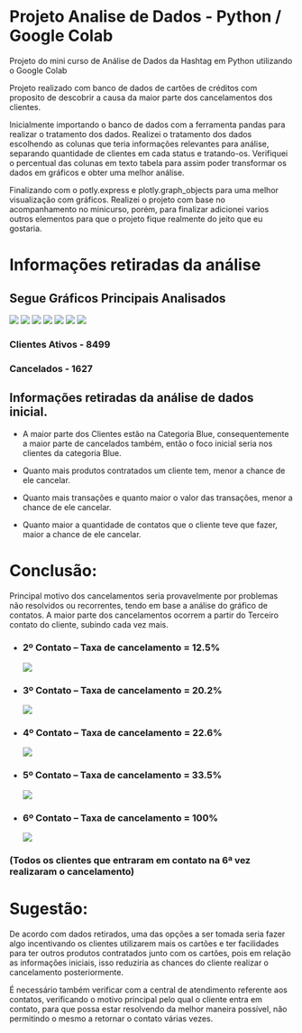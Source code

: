 # Projeto Analise de Dados - Python / Google Colab

Projeto do mini curso de Análise de Dados da Hashtag em Python utilizando o Google Colab

Projeto realizado com banco de dados de cartões de créditos com
proposito de descobrir a causa da maior parte dos cancelamentos dos clientes.

Inicialmente importando o banco de dados com a ferramenta pandas para realizar o tratamento
dos dados.
Realizei o tratamento dos dados escolhendo as colunas que teria informações relevantes para análise, separando quantidade de clientes em cada status e tratando-os.
Verifiquei o percentual das colunas em texto tabela para assim poder transformar os dados em gráficos e obter uma melhor análise.

Finalizando com o potly.express e plotly.graph_objects para uma melhor visualização com gráficos.
Realizei o projeto com base no acompanhamento no minicurso, porém, para finalizar adicionei varios outros elementos
para que o projeto fique realmente do jeito que eu gostaria.

# Informações retiradas da análise

## Segue Gráficos Principais Analisados

<img src="/img/Ativos e Cancelados.png">

<img src="/img/Categoria do Cartão.png">

<img src="/img/Contato.png">

<img src="/img/Limite Consumido.png">

<img src="/img/Produtos Contratados.png">

<img src="/img/Qtd de Transações.png">

<img src="/img/Valor de Transações.png">

### Clientes Ativos - 8499

### Cancelados - 1627

## Informações retiradas da análise de dados inicial.

- A maior parte dos Clientes estão na Categoria Blue, consequentemente a
maior parte de cancelados também, então o foco inicial seria nos clientes da
categoria Blue.

- Quanto mais produtos contratados um cliente tem, menor a
chance de ele cancelar.

- Quanto mais transações e quanto maior o valor das transações, menor
a chance de ele cancelar.

- Quanto maior a quantidade de contatos que o cliente teve que fazer,
maior a chance de ele cancelar.

# Conclusão:

Principal motivo dos cancelamentos seria provavelmente por 
problemas não resolvidos ou recorrentes, tendo em base a análise do 
gráfico de contatos.
A maior parte dos cancelamentos ocorrem a partir do Terceiro contato do 
cliente, subindo cada vez mais.

- ### 2º Contato – Taxa de cancelamento = 12.5%
  <img src="/img/2 contato.png">

- ### 3º Contato – Taxa de cancelamento = 20.2%
  <img src="/img/3 contato.png">
  
- ### 4º Contato – Taxa de cancelamento = 22.6%
  <img src="/img/4 contato.png">
  
- ### 5º Contato – Taxa de cancelamento = 33.5%
  <img src="/img/5 contato.png">

- ### 6º Contato – Taxa de cancelamento = 100%
  <img src="/img/6 contato.png">
  
### (Todos os clientes que entraram em contato na 6ª vez realizaram o cancelamento)

# Sugestão:

De acordo com dados retirados, uma das opções a ser tomada 
seria fazer algo incentivando os clientes utilizarem mais os cartões e 
ter facilidades para ter outros produtos contratados junto com os 
cartões, pois em relação as informações iniciais, isso reduziria as 
chances do cliente realizar o cancelamento posteriormente.


É necessário também verificar com a central de atendimento referente 
aos contatos, verificando o motivo principal pelo qual o cliente entra 
em contato, para que possa estar resolvendo da melhor maneira possível, 
não permitindo o mesmo a retornar o contato várias vezes.



